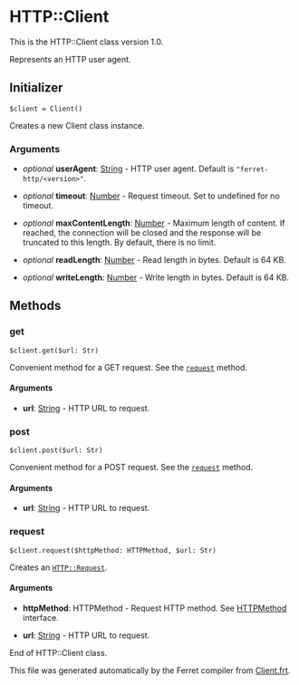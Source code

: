 # HTTP::Client

This is the HTTP::Client class version 1.0.

Represents an HTTP user agent.


## Initializer

```
$client = Client()
```

Creates a new Client class instance.


### Arguments

* *optional* __userAgent__: [String](/std/doc/String.md) - HTTP user agent. Default is `"ferret-http/<version>"`.

* *optional* __timeout__: [Number](/std/doc/Number.md) - Request timeout. Set to undefined for no timeout.

* *optional* __maxContentLength__: [Number](/std/doc/Number.md) - Maximum length of content.
If reached, the connection will be closed
and the response will be truncated to this length.
By default, there is no limit.

* *optional* __readLength__: [Number](/std/doc/Number.md) - Read length in bytes. Default is 64 KB.

* *optional* __writeLength__: [Number](/std/doc/Number.md) - Write length in bytes. Default is 64 KB.

## Methods

### get

```
$client.get($url: Str)
```

Convenient method for a GET request.
See the [`request`](#request) method.


#### Arguments

* __url__: [String](/std/doc/String.md) - HTTP URL to request.



### post

```
$client.post($url: Str)
```

Convenient method for a POST request.
See the [`request`](#request) method.


#### Arguments

* __url__: [String](/std/doc/String.md) - HTTP URL to request.



### request

```
$client.request($httpMethod: HTTPMethod, $url: Str)
```

Creates an [`HTTP::Request`](Request.md).


#### Arguments

* __httpMethod__: HTTPMethod - Request HTTP method.
See [HTTPMethod](../HTTP.md#httpmethod) interface.

* __url__: [String](/std/doc/String.md) - HTTP URL to request.







End of HTTP::Client class.

This file was generated automatically by the Ferret compiler from
[Client.frt](../Client.frt).